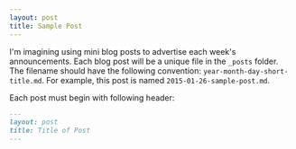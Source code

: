 ```yaml
---
layout: post
title: Sample Post
---
```


I'm imagining using mini blog posts to advertise each week's announcements.  Each blog post will be a unique file in the `_posts` folder.  The filename should have the following convention: `year-month-day-short-title.md`.  For example, this post is named `2015-01-26-sample-post.md`.

Each post must begin with following header:

```markdown
---
layout: post
title: Title of Post
---
```
